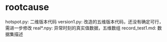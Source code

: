 # rootcause

hotspot.py: 二维版本代码
version1.py: 改造的五维版本代码，还没有确定可行，需进一步修改
real*.npy: 异常时刻的真实值数据，五维数组
record_test1.md: 数据集描述